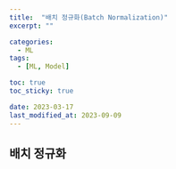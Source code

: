 ```yaml
---
title:  "배치 정규화(Batch Normalization)"
excerpt: ""

categories:
  - ML
tags:
  - [ML, Model]

toc: true
toc_sticky: true

date: 2023-03-17
last_modified_at: 2023-09-09
---
```


## 배치 정규화  
